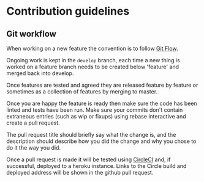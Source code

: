 # Contribution guidelines

## Git workflow

When working on a new feature the convention is to follow
[Git Flow](https://datasift.github.io/gitflow/IntroducingGitFlow.html).

Ongoing work is kept in the `develop` branch, each time a new thing is worked
on a feature branch needs to be created below 'feature' and merged back into
develop.

Once features are tested and agreed they are released feature by feature or
sometimes as a collection of features by merging to master.

Once you are happy the feature is ready then make sure the code has been
linted and tests have been run. Make sure your commits don't contain extraneous
entries (such as wip or fixups) using rebase interactive and create a pull request.

The pull request title should briefly say what the change is, and the description
should describe how you did the change and why you chose to do it the way you did.

Once a pull request is made it will be tested using [CircleCI](https://circleci.com/)
and, if successful, deployed to a heroku instance. Links to the Circle build
and deployed address will be shown in the github pull request.
